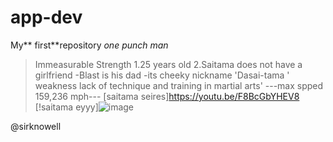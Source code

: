 # app-dev
My** first**repository
*one punch man*
> Immeasurable Strength
1.25 years old
2.Saitama does not have a girlfriend
-Blast is his dad
-its cheeky nickname 'Dasai-tama
' weakness lack of technique and training in martial arts'
---max spped 159,236 mph---
[saitama seires]https://youtu.be/F8BcGbYHEV8
[!saitama eyyy]![image](https://user-images.githubusercontent.com/103581605/206824850-60b835f1-5ff6-488a-b2b6-5a66f6befbf3.png)
 
@sirknowell
